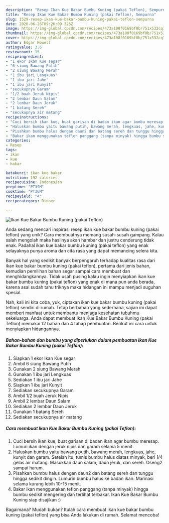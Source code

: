 ```yaml
---
description: "Resep Ikan Kue Bakar Bumbu Kuning (pakai Teflon), Sempurna"
title: "Resep Ikan Kue Bakar Bumbu Kuning (pakai Teflon), Sempurna"
slug: 1529-resep-ikan-kue-bakar-bumbu-kuning-pakai-teflon-sempurna
date: 2020-06-26T09:26:09.325Z
image: https://img-global.cpcdn.com/recipes/473a108f0169bf0b/751x532cq70/ikan-kue-bakar-bumbu-kuning-pakai-teflon-foto-resep-utama.jpg
thumbnail: https://img-global.cpcdn.com/recipes/473a108f0169bf0b/751x532cq70/ikan-kue-bakar-bumbu-kuning-pakai-teflon-foto-resep-utama.jpg
cover: https://img-global.cpcdn.com/recipes/473a108f0169bf0b/751x532cq70/ikan-kue-bakar-bumbu-kuning-pakai-teflon-foto-resep-utama.jpg
author: Edgar Howell
ratingvalue: 3.6
reviewcount: 15
recipeingredient:
- "1 ekor Ikan Kue segar"
- "6 siung Bawang Putih"
- "2 siung Bawang Merah"
- "1 ibu jari Lengkuas"
- "1 ibu jari Jahe"
- "1 ibu jari Kunyit"
- "secukupnya Garam"
- "1/2 buah Jeruk Nipis"
- "2 lembar Daun Salam"
- "2 lembar Daun Jeruk"
- "1 batang Sereh"
- "secukupnya air matang"
recipeinstructions:
- "Cuci bersih ikan kue, buat garisan di badan ikan agar bumbu meresap. Lumuri ikan dengan jeruk nipis dan garam selama 5 menit."
- "Haluskan bumbu yaitu bawang putih, bawang merah, lengkuas, jahe, kunyit dan garam. Setelah itu, tumis bumbu halus diatas minyak, beri 1/4 gelas air matang. Masukkan daun salam, daun jeruk, dan sereh. Oseng2 sampai harum."
- "Pisahkan bumbu halus dengan daun2 dan batang sereh dan tunggu hingga sedikit dingin. Lumurin bumbu halus ke badan ikan. Marinasi selama kurang lebih 10-15 menit."
- "Bakar ikan menggunakan teflon panggang (tanpa minyak) hingga bumbu sedikit mengering dan terlihat terbakar. Ikan Kue Bakar Bumbu Kuning siap disajikan :)"
categories:
- Resep
tags:
- ikan
- kue
- bakar

katakunci: ikan kue bakar 
nutrition: 192 calories
recipecuisine: Indonesian
preptime: "PT39M"
cooktime: "PT36M"
recipeyield: "4"
recipecategory: Dinner

---
```



![Ikan Kue Bakar Bumbu Kuning (pakai Teflon)](https://img-global.cpcdn.com/recipes/473a108f0169bf0b/751x532cq70/ikan-kue-bakar-bumbu-kuning-pakai-teflon-foto-resep-utama.jpg)

Anda sedang mencari inspirasi resep ikan kue bakar bumbu kuning (pakai teflon) yang unik? Cara membuatnya memang susah-susah gampang. Kalau salah mengolah maka hasilnya akan hambar dan justru cenderung tidak enak. Padahal ikan kue bakar bumbu kuning (pakai teflon) yang enak selayaknya punya aroma dan cita rasa yang dapat memancing selera kita.



Banyak hal yang sedikit banyak berpengaruh terhadap kualitas rasa dari ikan kue bakar bumbu kuning (pakai teflon), pertama dari jenis bahan, kemudian pemilihan bahan segar sampai cara membuat dan menghidangkannya. Tidak usah pusing kalau ingin menyiapkan ikan kue bakar bumbu kuning (pakai teflon) yang enak di mana pun anda berada, karena asal sudah tahu triknya maka hidangan ini mampu menjadi suguhan spesial.


Nah, kali ini kita coba, yuk, ciptakan ikan kue bakar bumbu kuning (pakai teflon) sendiri di rumah. Tetap berbahan yang sederhana, sajian ini dapat memberi manfaat untuk membantu menjaga kesehatan tubuhmu sekeluarga. Anda dapat membuat Ikan Kue Bakar Bumbu Kuning (pakai Teflon) memakai 12 bahan dan 4 tahap pembuatan. Berikut ini cara untuk menyiapkan hidangannya.

<!--inarticleads1-->

##### Bahan-bahan dan bumbu yang diperlukan dalam pembuatan Ikan Kue Bakar Bumbu Kuning (pakai Teflon):

1. Siapkan 1 ekor Ikan Kue segar
1. Ambil 6 siung Bawang Putih
1. Gunakan 2 siung Bawang Merah
1. Gunakan 1 ibu jari Lengkuas
1. Sediakan 1 ibu jari Jahe
1. Siapkan 1 ibu jari Kunyit
1. Sediakan secukupnya Garam
1. Ambil 1/2 buah Jeruk Nipis
1. Ambil 2 lembar Daun Salam
1. Sediakan 2 lembar Daun Jeruk
1. Gunakan 1 batang Sereh
1. Sediakan secukupnya air matang




<!--inarticleads2-->

##### Cara membuat Ikan Kue Bakar Bumbu Kuning (pakai Teflon):

1. Cuci bersih ikan kue, buat garisan di badan ikan agar bumbu meresap. Lumuri ikan dengan jeruk nipis dan garam selama 5 menit.
1. Haluskan bumbu yaitu bawang putih, bawang merah, lengkuas, jahe, kunyit dan garam. Setelah itu, tumis bumbu halus diatas minyak, beri 1/4 gelas air matang. Masukkan daun salam, daun jeruk, dan sereh. Oseng2 sampai harum.
1. Pisahkan bumbu halus dengan daun2 dan batang sereh dan tunggu hingga sedikit dingin. Lumurin bumbu halus ke badan ikan. Marinasi selama kurang lebih 10-15 menit.
1. Bakar ikan menggunakan teflon panggang (tanpa minyak) hingga bumbu sedikit mengering dan terlihat terbakar. Ikan Kue Bakar Bumbu Kuning siap disajikan :)




Bagaimana? Mudah bukan? Itulah cara membuat ikan kue bakar bumbu kuning (pakai teflon) yang bisa Anda lakukan di rumah. Selamat mencoba!
